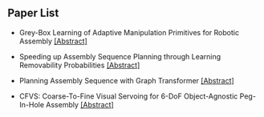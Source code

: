 ## Paper List

- Grey-Box Learning of Adaptive Manipulation Primitives for Robotic Assembly
[[Abstract]](https://events.infovaya.com/presentation?id=95066)

- Speeding up Assembly Sequence Planning through Learning Removability Probabilities
[[Abstract]](https://events.infovaya.com/presentation?id=95069)

- Planning Assembly Sequence with Graph Transformer
[[Abstract]](https://events.infovaya.com/presentation?id=95072)

- CFVS: Coarse-To-Fine Visual Servoing for 6-DoF Object-Agnostic Peg-In-Hole Assembly
[[Abstract]](https://events.infovaya.com/presentation?id=95075)

